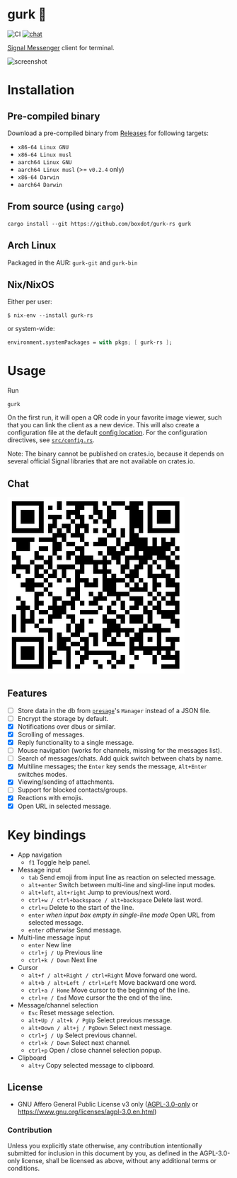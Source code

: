 # gurk 🥒
![CI][ci-badge] [![chat][chat-badge]][chat-link]

[Signal Messenger] client for terminal.

![screenshot](screenshot.png)

# Installation

## Pre-compiled binary

Download a pre-compiled binary from [Releases] for following targets:

* `x86-64 Linux GNU`
* `x86-64 Linux musl`
* `aarch64 Linux GNU`
* `aarch64 Linux musl` (>= `v0.2.4` only)
* `x86-64 Darwin`
* `aarch64 Darwin`

## From source (using `cargo`)

```shell
cargo install --git https://github.com/boxdot/gurk-rs gurk
```

## Arch Linux

Packaged in the AUR: `gurk-git` and `gurk-bin`

## Nix/NixOS

Either per user:

```
$ nix-env --install gurk-rs
```

or system-wide:

```nix
environment.systemPackages = with pkgs; [ gurk-rs ];
```

# Usage

Run

```
gurk
```

On the first run, it will open a QR code in your favorite image viewer, such that you can link the
client as a new device. This will also create a configuration file at the default [config
location][config-location]. For the configuration directives, see [`src/config.rs`].

Note: The binary cannot be published on crates.io, because it depends on several official Signal
libraries that are not available on crates.io.

## Chat

[![chat-qr](chat-qr.png)][chat-link]

## Features

* [ ] Store data in the db from [`presage`]'s `Manager` instead of a JSON file.
* [ ] Encrypt the storage by default.
* [x] Notifications over dbus or similar.
* [x] Scrolling of messages.
* [x] Reply functionality to a single message.
* [ ] Mouse navigation (works for channels, missing for the messages list).
* [ ] Search of messages/chats. Add quick switch between chats by name.
* [x] Multiline messages; the `Enter` key sends the message, `Alt+Enter` switches modes.
* [x] Viewing/sending of attachments.
* [ ] Support for blocked contacts/groups.
* [x] Reactions with emojis.
* [x] Open URL in selected message.

# Key bindings

* App navigation
  * `f1` Toggle help panel.
* Message input
  * `tab` Send emoji from input line as reaction on selected message.
  * `alt+enter` Switch between multi-line and singl-line input modes.
  * `alt+left`, `alt+right` Jump to previous/next word.
  * `ctrl+w / ctrl+backspace / alt+backspace` Delete last word.
  * `ctrl+u` Delete to the start of the line.
  * `enter` *when input box empty in single-line mode* Open URL from selected message.
  * `enter` *otherwise* Send message.
* Multi-line message input
  * `enter` New line
  * `ctrl+j / Up` Previous line
  * `ctrl+k / Down` Next line
* Cursor
  * `alt+f / alt+Right / ctrl+Right` Move forward one word.
  * `alt+b / alt+Left / ctrl+Left` Move backward one word.
  * `ctrl+a / Home` Move cursor to the beginning of the line.
  * `ctrl+e / End` Move cursor the the end of the line.
* Message/channel selection
  * `Esc` Reset message selection.
  * `alt+Up / alt+k / PgUp` Select previous message.
  * `alt+Down / alt+j / PgDown` Select next message.
  * `ctrl+j / Up` Select previous channel.
  * `ctrl+k / Down` Select next channel.
  * `ctrl+p` Open / close channel selection popup.
* Clipboard
  * `alt+y` Copy selected message to clipboard.

## License

 * GNU Affero General Public License v3 only ([AGPL-3.0-only](LICENSE-AGPL-3.0) or
   https://www.gnu.org/licenses/agpl-3.0.en.html)

### Contribution

Unless you explicitly state otherwise, any contribution intentionally submitted
for inclusion in this document by you, as defined in the AGPL-3.0-only license,
shall be licensed as above, without any additional terms or conditions.

[Signal Messenger]: https://signal.org
[`presage`]: https://github.com/whisperfish/presage
[`src/config.rs`]: https://github.com/boxdot/gurk-rs/blob/master/src/config.rs
[chat-badge]: https://img.shields.io/badge/chat-on%20signal-brightgreen?logo=signal
[ci-badge]: https://github.com/boxdot/gurk-rs/workflows/CI/badge.svg
[chat-link]: https://signal.group/#CjQKILaqQTWUZks14mPRSn0m0zyU9A-buNMG6haQBmWrxJHeEhCc7HLIwCFZRNDw63MWj-fA
[config-location]: https://docs.rs/dirs/3.0.2/dirs/fn.config_dir.html
[Releases]: https://github.com/boxdot/gurk-rs/releases
